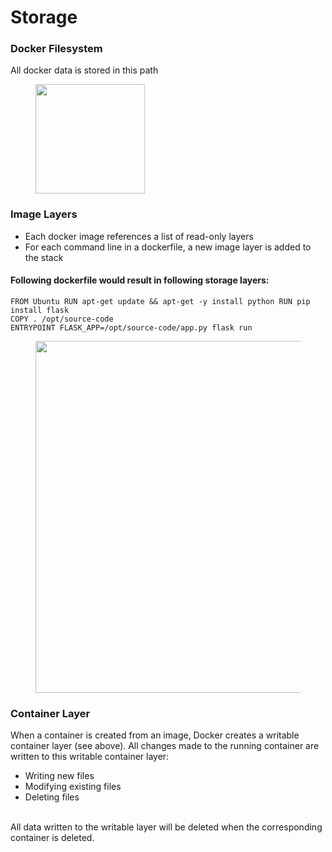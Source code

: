 # Storage

### Docker Filesystem

All docker data is stored in this path

<div align="left"><figure><img src="../../../../.gitbook/assets/docker_filesystem.png" alt="" width="175"><figcaption></figcaption></figure></div>

### Image Layers

* Each docker image references a list of read-only layers
* For each command line in a dockerfile, a new image layer is added to the stack

#### Following dockerfile would result in following storage layers:

```docker
FROM Ubuntu RUN apt-get update && apt-get -y install python RUN pip install flask 
COPY . /opt/source-code 
ENTRYPOINT FLASK_APP=/opt/source-code/app.py flask run
```

<div align="left"><figure><img src="../../../../.gitbook/assets/storage_layers.png" alt="" width="563"><figcaption></figcaption></figure></div>

### Container Layer

When a container is created from an image, Docker creates a writable container layer (see above). All changes made to the running container are written to this writable container layer:

* Writing new files
* Modifying existing files
* Deleting files

\
All data written to the writable layer will be deleted when the corresponding container is deleted.
